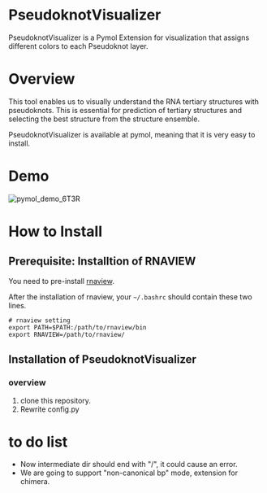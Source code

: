 # PseudoknotVisualizer
PseudoknotVisualizer is a Pymol Extension for visualization that assigns different colors to each Pseudoknot layer.

# Overview
This tool enables us to visually understand the RNA tertiary structures with pseudoknots.
This is essential for prediction of tertiary structures and selecting the best structure from the structure ensemble.

PseudoknotVisualizer is available at pymol, meaning that it is very easy to install.

# Demo
![pymol_demo_6T3R](https://github.com/user-attachments/assets/444dadcf-72f9-46cf-b442-484c611adcfd)


# How to Install

## Prerequisite: Installtion of RNAVIEW
You need to pre-install [rnaview](https://github.com/rcsb/RNAView).

After the installation of rnaview, your `~/.bashrc` should contain these two lines.
```~/.bashrc
# rnaview setting
export PATH=$PATH:/path/to/rnaview/bin
export RNAVIEW=/path/to/rnaview/
```

## Installation of PseudoknotVisualizer
### overview
1. clone this repository.
2. Rewrite config.py


# to do list
- Now intermediate dir should end with "/", it could cause an error.
- We are going to support "non-canonical bp" mode, extension for chimera.


